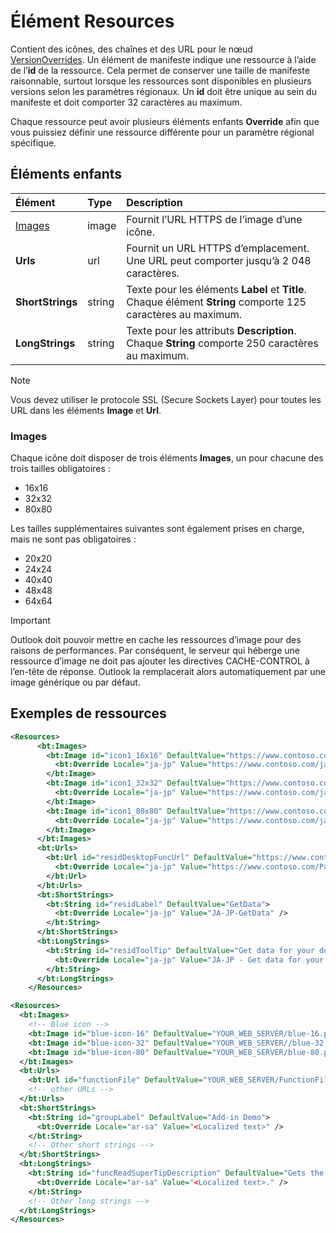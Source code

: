 # <a name="resources-element"></a>Élément Resources

Contient des icônes, des chaînes et des URL pour le nœud [VersionOverrides](versionoverrides.md). Un élément de manifeste indique une ressource à l’aide de l’**id** de la ressource. Cela permet de conserver une taille de manifeste raisonnable, surtout lorsque les ressources sont disponibles en plusieurs versions selon les paramètres régionaux. Un **id** doit être unique au sein du manifeste et doit comporter 32 caractères au maximum.

Chaque ressource peut avoir plusieurs éléments enfants **Override** afin que vous puissiez définir une ressource différente pour un paramètre régional spécifique.

## <a name="child-elements"></a>Éléments enfants

|  Élément |  Type  |  Description  |
|:-----|:-----|:-----|
|  [Images](#images)            |  image   |  Fournit l’URL HTTPS de l’image d’une icône. |
|  **Urls**                |  url     |  Fournit un URL HTTPS d’emplacement. Une URL peut comporter jusqu’à 2 048 caractères. |
|  **ShortStrings** |  string  |  Texte pour les éléments **Label** et **Title**. Chaque élément **String** comporte 125 caractères au maximum.|
|  **LongStrings**  |  string  | Texte pour les attributs **Description**. Chaque **String** comporte 250 caractères au maximum.|

> [!NOTE]
> Vous devez utiliser le protocole SSL (Secure Sockets Layer) pour toutes les URL dans les éléments **Image** et **Url**.

### <a name="images"></a>Images
Chaque icône doit disposer de trois éléments **Images**, un pour chacune des trois tailles obligatoires :

- 16x16
- 32x32
- 80x80

Les tailles supplémentaires suivantes sont également prises en charge, mais ne sont pas obligatoires :

- 20x20
- 24x24
- 40x40
- 48x48
- 64x64

> [!IMPORTANT] 
> Outlook doit pouvoir mettre en cache les ressources d’image pour des raisons de performances. Par conséquent, le serveur qui héberge une ressource d’image ne doit pas ajouter les directives CACHE-CONTROL à l’en-tête de réponse. Outlook la remplacerait alors automatiquement par une image générique ou par défaut.    

## <a name="resources-examples"></a>Exemples de ressources 

```XML
<Resources>
      <bt:Images>
        <bt:Image id="icon1_16x16" DefaultValue="https://www.contoso.com/icon_default.png">
          <bt:Override Locale="ja-jp" Value="https://www.contoso.com/ja-jp16-icon_default.png" />
        </bt:Image>
        <bt:Image id="icon1_32x32" DefaultValue="https://www.contoso.com/icon_default.png">
          <bt:Override Locale="ja-jp" Value="https://www.contoso.com/ja-jp32-icon_default.png" />
        </bt:Image>
        <bt:Image id="icon1_80x80" DefaultValue="https://www.contoso.com/icon_default.png">
          <bt:Override Locale="ja-jp" Value="https://www.contoso.com/ja-jp80-icon_default.png" />
        </bt:Image>
      </bt:Images>
      <bt:Urls>
        <bt:Url id="residDesktopFuncUrl" DefaultValue="https://www.contoso.com/Pages/Home.aspx">
          <bt:Override Locale="ja-jp" Value="https://www.contoso.com/Pages/Home.aspx" />
        </bt:Url>
      </bt:Urls>
      <bt:ShortStrings>
        <bt:String id="residLabel" DefaultValue="GetData">
          <bt:Override Locale="ja-jp" Value="JA-JP-GetData" />
        </bt:String>
      </bt:ShortStrings>
      <bt:LongStrings>
        <bt:String id="residToolTip" DefaultValue="Get data for your document.">
          <bt:Override Locale="ja-jp" Value="JA-JP - Get data for your document." />
        </bt:String>
      </bt:LongStrings>
    </Resources>
```

```xml
<Resources>
  <bt:Images>
    <!-- Blue icon -->
    <bt:Image id="blue-icon-16" DefaultValue="YOUR_WEB_SERVER/blue-16.png"/>
    <bt:Image id="blue-icon-32" DefaultValue="YOUR_WEB_SERVER//blue-32.png"/>
    <bt:Image id="blue-icon-80" DefaultValue="YOUR_WEB_SERVER/blue-80.png"/>
  </bt:Images>
  <bt:Urls>
    <bt:Url id="functionFile" DefaultValue="YOUR_WEB_SERVER/FunctionFile/Functions.html"/>
    <!-- other URLs -->
  </bt:Urls>
  <bt:ShortStrings>
    <bt:String id="groupLabel" DefaultValue="Add-in Demo">
      <bt:Override Locale="ar-sa" Value="<Localized text>" />
    </bt:String>
    <!-- Other short strings -->
  </bt:ShortStrings>
  <bt:LongStrings>
    <bt:String id="funcReadSuperTipDescription" DefaultValue="Gets the subject of the message or appointment.">
      <bt:Override Locale="ar-sa" Value="<Localized text>." />
    </bt:String>
    <!-- Other long strings -->
  </bt:LongStrings>
</Resources>
```

